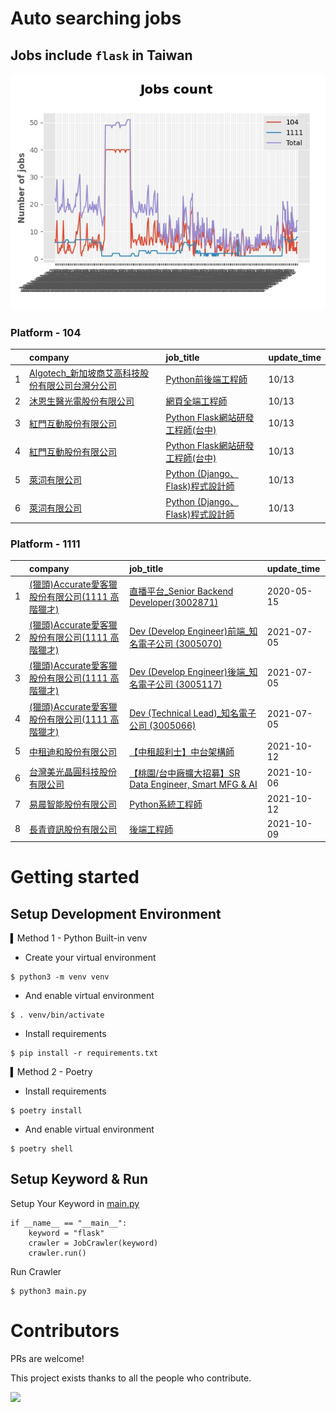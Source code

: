 # Auto searching jobs

## Jobs include `flask` in Taiwan 

 ![image](./doc/plot_img.jpg)


### Platform - 104


|    | company                                                                                           | job_title                                                                                   | update_time   |
|---:|:--------------------------------------------------------------------------------------------------|:--------------------------------------------------------------------------------------------|:--------------|
|  1 | [Algotech_新加坡商艾高科技股份有限公司台灣分公司](https://www.104.com.tw/company/1a2x6blc6n?jobsource=jolist_b_date) | [Python前後端工程師](https://www.104.com.tw/job/7duf1?jobsource=jolist_b_date)                    | 10/13         |
|  2 | [沐恩生醫光電股份有限公司](https://www.104.com.tw/company/1a2x6bkng5?jobsource=jolist_b_date)                 | [網頁全端工程師](https://www.104.com.tw/job/7cdz9?jobsource=jolist_b_date)                         | 10/13         |
|  3 | [紅門互動股份有限公司](https://www.104.com.tw/company/oh4m67k?jobsource=jolist_b_date)                      | [Python Flask網站研發工程師(台中)](https://www.104.com.tw/job/6kf9h?jobsource=jolist_b_date)         | 10/13         |
|  4 | [紅門互動股份有限公司](https://www.104.com.tw/company/oh4m67k?jobsource=jolist_c_relevance)                 | [Python Flask網站研發工程師(台中)](https://www.104.com.tw/job/6kf9h?jobsource=jolist_c_relevance)    | 10/13         |
|  5 | [萊泀有限公司](https://www.104.com.tw/company/1a2x6blg3t?jobsource=jolist_b_date)                       | [Python (Django、Flask)程式設計師](https://www.104.com.tw/job/7cs5e?jobsource=jolist_b_date)      | 10/13         |
|  6 | [萊泀有限公司](https://www.104.com.tw/company/1a2x6blg3t?jobsource=jolist_c_relevance)                  | [Python (Django、Flask)程式設計師](https://www.104.com.tw/job/7cs5e?jobsource=jolist_c_relevance) | 10/13         |

### Platform - 1111


|    | company                                                                    | job_title                                                                             | update_time   |
|---:|:---------------------------------------------------------------------------|:--------------------------------------------------------------------------------------|:--------------|
|  1 | [(獵頭)Accurate愛客獵股份有限公司(1111 高階獵才)](https://www.1111.com.tw/corp/69647966/) | [直播平台_Senior Backend Developer(3002871)](https://www.1111.com.tw/job/85960420/)       | 2020-05-15    |
|  2 | [(獵頭)Accurate愛客獵股份有限公司(1111 高階獵才)](https://www.1111.com.tw/corp/69647966/) | [Dev (Develop Engineer)前端_知名電子公司 (3005070)](https://www.1111.com.tw/job/97460023/)    | 2021-07-05    |
|  3 | [(獵頭)Accurate愛客獵股份有限公司(1111 高階獵才)](https://www.1111.com.tw/corp/69647966/) | [Dev (Develop Engineer)後端_知名電子公司 (3005117)](https://www.1111.com.tw/job/97460074/)    | 2021-07-05    |
|  4 | [(獵頭)Accurate愛客獵股份有限公司(1111 高階獵才)](https://www.1111.com.tw/corp/69647966/) | [Dev (Technical Lead)_知名電子公司 (3005066)](https://www.1111.com.tw/job/97459998/)        | 2021-07-05    |
|  5 | [中租迪和股份有限公司](https://www.1111.com.tw/corp/2850037/)                        | [【中租超利士】中台架構師](https://www.1111.com.tw/job/97507405/)                                 | 2021-10-12    |
|  6 | [台灣美光晶圓科技股份有限公司](https://www.1111.com.tw/corp/9622349/)                    | [【桃園/台中廠擴大招募】SR Data Engineer, Smart MFG & AI](https://www.1111.com.tw/job/97430508/) | 2021-10-06    |
|  7 | [易晨智能股份有限公司](https://www.1111.com.tw/corp/73144996/)                       | [Python系統工程師](https://www.1111.com.tw/job/97456467/)                                  | 2021-10-12    |
|  8 | [長青資訊股份有限公司](https://www.1111.com.tw/corp/71694811/)                       | [後端工程師](https://www.1111.com.tw/job/85012186/)                                        | 2021-10-09    |



# Getting started
## Setup Development Environment
▍Method 1 - Python Built-in venv

- Create your virtual environment
```
$ python3 -m venv venv
```
- And enable virtual environment
```
$ . venv/bin/activate
```
- Install requirements
```
$ pip install -r requirements.txt 
```

▍Method 2 - Poetry
- Install requirements
```
$ poetry install
```
- And enable virtual environment
```
$ poetry shell
```

## Setup Keyword & Run

Setup Your Keyword in [main.py](./main.py#L88)
```
if __name__ == "__main__":
    keyword = "flask"
    crawler = JobCrawler(keyword)
    crawler.run()
```

Run Crawler
```
$ python3 main.py
```

# Contributors
PRs are welcome!

This project exists thanks to all the people who contribute.

<a href="https://github.com/hsuanchi/auto-search-flask-job/graphs/contributors">
  <img src="https://contrib.rocks/image?repo=hsuanchi/auto-search-flask-job"/>
</a>
